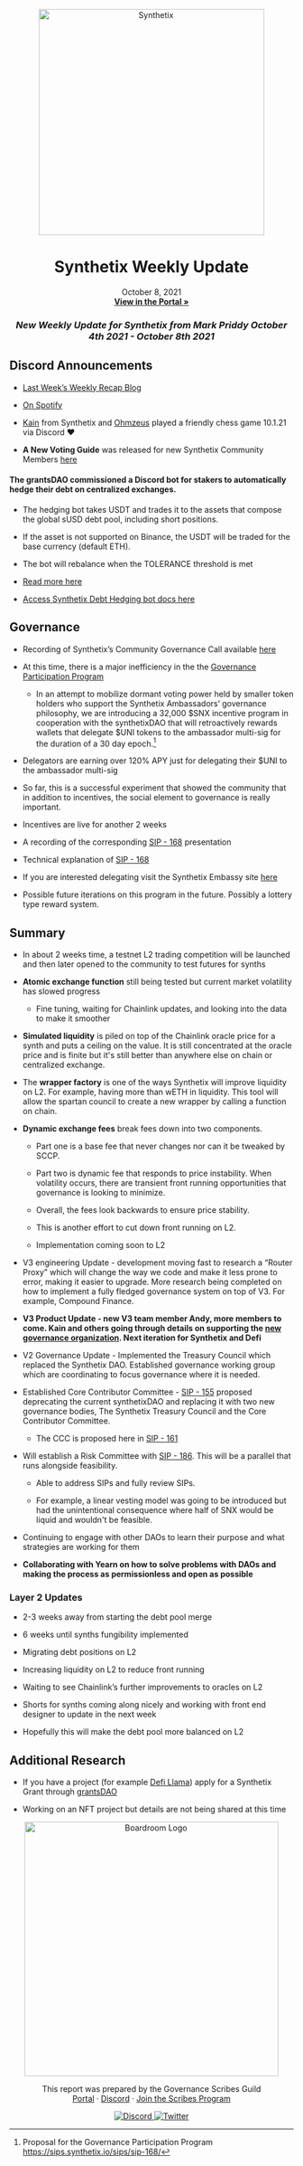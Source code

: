 
<p align="center">
  <a href="http://app.boardroom.info/BanklessDAO">
    <img src="https://miro.medium.com/max/1400/1*V3K-Uu2va_r9p7O2p_FzMw.png" alt="Synthetix" width="400" />
  </a>
  <h1 align="center">Synthetix Weekly Update</h1>
  <p align="center">
    October 8, 2021
  <br />
  <a href="http://app.boardroom.info/BanklessDAO"><strong>View in the Portal »</strong></a>
  <br />
  </p>
</p>

### <p align="center"> *New Weekly Update for Synthetix from Mark Priddy October 4th 2021 - October 8th 2021*

## Discord Announcements
	
- [Last Week’s Weekly Recap Blog](https://snxweave.medium.com/snxweave-weekly-recap-f0a24674efb9)
- [On Spotify](https://anchor.fm/snxweave)
	
- [Kain](https://twitter.com/kaiynne) from Synthetix and [Ohmzeus](https://twitter.com/ohmzeus) played a friendly chess game 10.1.21 via Discord ❤️
	
- **A New Voting Guide** was released for new Synthetix Community Members [here](https://medium.com/@akng105/a-guide-to-synthetix-voting-for-new-community-members-fa57d929b2ce)
	

#### The grantsDAO commissioned a Discord bot for stakers to automatically hedge their debt on centralized exchanges.

- The hedging bot takes USDT and trades it to the assets that compose the global sUSD debt pool, including short positions. 

- If the asset is not supported on Binance, the USDT will be traded for the base currency (default ETH). 

- The bot will rebalance when the TOLERANCE threshold is met

- [Read more here](https://medium.com/@SynthetixGrants/synthetix-debt-hedging-bot-458fca8b0f4b)

- [Access Synthetix Debt Hedging bot docs here](https://github.com/IlyaSleptsov/Synthetix-debt-hedging-bot)









## Governance

- Recording of Synthetix’s Community Governance Call available [here](https://anchor.fm/synthetix/episodes/SD030---Community-Governance-Call---September-2021-e184rsi)

- At this time, there is a major inefficiency in the the [Governance Participation Program](https://ambassadors-blog.synthetix.io/governance-participation-program/)

  - In an attempt to mobilize dormant voting power held by smaller token holders who support the Synthetix Ambassadors’ governance philosophy, we are introducing a 32,000 $SNX incentive program in cooperation with the synthetixDAO that will retroactively rewards wallets that delegate $UNI tokens to the ambassador multi-sig for the duration of a 30 day epoch.[^1]

[^1]: Proposal for the Governance Participation Program https://sips.synthetix.io/sips/sip-168/

- Delegators are earning over 120% APY just for delegating their $UNI to the ambassador multi-sig

- So far, this is a successful experiment that showed the community that in addition to incentives, the social element to governance is really important.

- Incentives are live for another 2 weeks

- A recording of the corresponding [SIP - 168](https://anchor.fm/synthetix/episodes/SD024---SIP-168-e15gde1) presentation

- Technical explanation of [SIP - 168](https://sips.synthetix.io/sips/sip-168/)

- If you are interested delegating visit the Synthetix Embassy site [here](https://synthetixembassy.io/protocol/UNI)

- Possible future iterations on this program in the future. Possibly a lottery type reward system.


## Summary

- In about 2 weeks time, a testnet L2 trading competition will be launched and then later opened to the community to test futures for synths

- **Atomic exchange function** still being tested but current market volatility has slowed progress
  - Fine tuning, waiting for Chainlink updates, and looking into the data to make it smoother

- **Simulated liquidity** is piled on top of the Chainlink oracle price for a synth and puts a ceiling on the value. It is still concentrated at the oracle price and is finite but it's still better than anywhere else on chain or centralized exchange.

- The **wrapper factory** is one of the ways Synthetix will improve liquidity on L2. For example, having more than wETH in liquidity. This tool will allow the spartan council to create a new wrapper by calling a function on chain. 

- **Dynamic exchange fees** break fees down into two components. 
	- Part one is a base fee that never changes nor can it be tweaked by SCCP. 
	
	- Part two is dynamic fee that responds to price instability. When volatility occurs, there are transient front running opportunities that governance is looking to minimize. 
	- Overall, the fees look backwards to ensure price stability. 
	
	- This is another effort to cut down front running on L2. 
	
	- Implementation coming soon to L2

- V3 engineering Update - development moving fast to research a “Router Proxy” which will change the way we code and make it less prone to error, making it easier to upgrade. More research being completed on how to implement a fully fledged governance system on top of V3. For example, Compound Finance.

- **V3 Product Update - new V3 team member Andy, more members to come. Kain and others going through details on supporting the [new governance organization](https://sips.synthetix.io/sips/sip-172/). Next iteration for Synthetix and Defi**

- V2 Governance Update - Implemented the Treasury Council which replaced the Synthetix DAO. Established governance working group which are coordinating to focus governance where it is needed.

- Established Core Contributor Committee - [SIP - 155](https://sips.synthetix.io/sips/sip-155/) proposed deprecating the current synthetixDAO and replacing it with two new governance bodies, The Synthetix Treasury Council and the Core Contributor Committee. 
	
	- The CCC is proposed here in [SIP - 161](https://sips.synthetix.io/sips/sip-161/)

- Will establish a Risk Committee with [SIP - 186](https://sips.synthetix.io/sips/sip-186/). This will be a parallel that runs alongside feasibility. 
	
	- Able to address SIPs and fully review SIPs. 
	
	- For example, a linear vesting model was going to be introduced but had the unintentional consequence where half of SNX would be liquid and wouldn't be feasible.

- Continuing to engage with other DAOs to learn their purpose and what strategies are working for them

- **Collaborating with Yearn on how to solve problems with DAOs and making the process as permissionless and open as possible**


### **Layer 2 Updates**

- 2-3 weeks away from starting the debt pool merge

- 6 weeks until synths fungibility implemented

- Migrating debt positions on L2

- Increasing liquidity on L2 to reduce front running

- Waiting to see Chainlink’s further improvements to oracles on L2

- Shorts for synths coming along nicely and working with front end designer to update in the next week

- Hopefully this will make the debt pool more balanced on L2

## Additional Research

- If you have a project (for example [Defi Llama](https://defillama.com/)) apply for a Synthetix Grant through [grantsDAO](https://snxgrants.io/)

- Working on an NFT project but details are not being shared at this time



<p align="center">
  <a href="http://app.boardroom.info/">
    <img src="https://i.ibb.co/PFcchnQ/boardroom.png" alt="Boardroom Logo" width="450" />
  </a>
</p>

<p align="center">
	This report was prepared by the Governance Scribes Guild
  <br />
  <a href="http://boardroom.info/">Portal</a>
  ·
  <a href="https://discord.com/invite/tgrTFg9">Discord</a>
  ·
  <a href="https://boardroom.mirror.xyz/JHrN8nVy_J4C7Xzj37zoyPANg0ZnNszhWy9YOZHC0lM">Join the Scribes Program</a>
</p>

<p align="center">
  <a href="https://discord.gg/CEZ8WfuK8s">
    <img src="https://img.shields.io/badge/Discord-Join-7289da?style=for-the-badge&logo=discord&logoColor=white" alt="Discord" />
  </a>
  <a href="https://twitter.com/boardroom_info">
    <img src="https://img.shields.io/badge/Twitter-Follow-1da1f2?style=for-the-badge&logo=twitter&logoColor=white" alt="Twitter" />
  </a>
</p>





